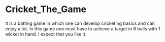 # Cricket_The_Game
It is a batting game in which one can develop cricketing basics and can enjoy a lot. In this game one must have to achieve a target in 6 balls with 1 wicket in hand. I expect that you like it.
